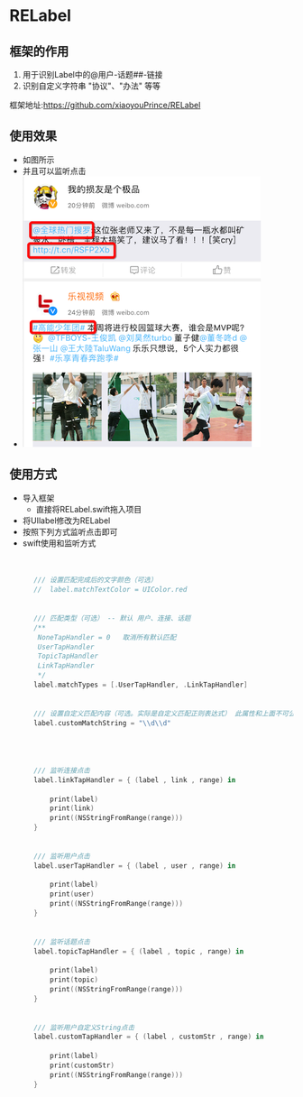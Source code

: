 # RELabel

## 框架的作用

1. 用于识别Label中的@用户-话题##-链接
2. 识别自定义字符串 "协议"、"办法" 等等

框架地址:https://github.com/xiaoyouPrince/RELabel

## 使用效果

* 如图所示
* 并且可以监听点击
* ![RELabel-w140](Image/RELabel.png)

## 使用方式

- 导入框架
  - 直接将RELabel.swift拖入项目
- 将UIlabel修改为RELabel
- 按照下列方式监听点击即可
- swift使用和监听方式

```swift


      /// 设置匹配完成后的文字颜色（可选）
      //  label.matchTextColor = UIColor.red


      /// 匹配类型（可选） -- 默认 用户、连接、话题
      /**
       NoneTapHandler = 0   取消所有默认匹配
       UserTapHandler
       TopicTapHandler
       LinkTapHandler
       */
      label.matchTypes = [.UserTapHandler, .LinkTapHandler]


      /// 设置自定义匹配内容（可选。实际是自定义匹配正则表达式） 此属性和上面不可公用！
      label.customMatchString = "\\d\\d"




      /// 监听连接点击
      label.linkTapHandler = { (label , link , range) in

          print(label)
          print(link)
          print((NSStringFromRange(range)))
      }


      /// 监听用户点击
      label.userTapHandler = { (label , user , range) in

          print(label)
          print(user)
          print((NSStringFromRange(range)))
      }


      /// 监听话题点击
      label.topicTapHandler = { (label , topic , range) in

          print(label)
          print(topic)
          print((NSStringFromRange(range)))
      }


      /// 监听用户自定义String点击
      label.customTapHandler = { (label , customStr , range) in

          print(label)
          print(customStr)
          print((NSStringFromRange(range)))
      }
``` 
